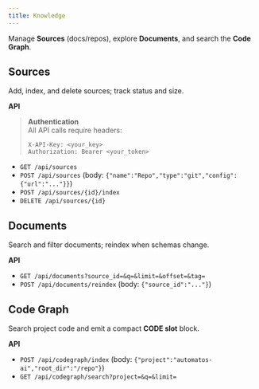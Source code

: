```yaml
---
title: Knowledge
---
```


Manage **Sources** (docs/repos), explore **Documents**, and search the **Code Graph**.

## Sources
Add, index, and delete sources; track status and size.

**API**  
> **Authentication**  
> All API calls require headers:  
> ```http
> X-API-Key: <your_key>
> Authorization: Bearer <your_token>
> ```

- `GET /api/sources`  
- `POST /api/sources` (body: `{"name":"Repo","type":"git","config":{"url":"..."}}`)  
- `POST /api/sources/{id}/index`  
- `DELETE /api/sources/{id}`

## Documents
Search and filter documents; reindex when schemas change.

**API**  
- `GET /api/documents?source_id=&q=&limit=&offset=&tag=`  
- `POST /api/documents/reindex` (body: `{"source_id":"..."}`)

## Code Graph
Search project code and emit a compact **CODE slot** block.

**API**  
- `POST /api/codegraph/index` (body: `{"project":"automatos-ai","root_dir":"/repo"}`)  
- `GET /api/codegraph/search?project=&q=&limit=`
